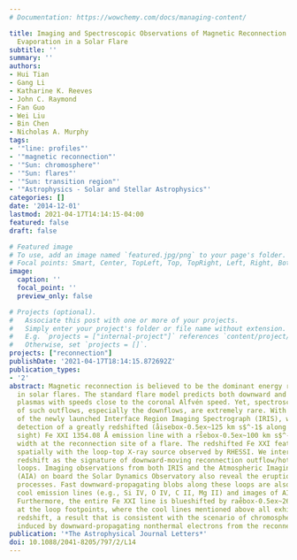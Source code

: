 ```yaml
---
# Documentation: https://wowchemy.com/docs/managing-content/

title: Imaging and Spectroscopic Observations of Magnetic Reconnection and Chromospheric
  Evaporation in a Solar Flare
subtitle: ''
summary: ''
authors:
- Hui Tian
- Gang Li
- Katharine K. Reeves
- John C. Raymond
- Fan Guo
- Wei Liu
- Bin Chen
- Nicholas A. Murphy
tags:
- '"line: profiles"'
- '"magnetic reconnection"'
- '"Sun: chromosphere"'
- '"Sun: flares"'
- '"Sun: transition region"'
- '"Astrophysics - Solar and Stellar Astrophysics"'
categories: []
date: '2014-12-01'
lastmod: 2021-04-17T14:14:15-04:00
featured: false
draft: false

# Featured image
# To use, add an image named `featured.jpg/png` to your page's folder.
# Focal points: Smart, Center, TopLeft, Top, TopRight, Left, Right, BottomLeft, Bottom, BottomRight.
image:
  caption: ''
  focal_point: ''
  preview_only: false

# Projects (optional).
#   Associate this post with one or more of your projects.
#   Simply enter your project's folder or file name without extension.
#   E.g. `projects = ["internal-project"]` references `content/project/deep-learning/index.md`.
#   Otherwise, set `projects = []`.
projects: ["reconnection"]
publishDate: '2021-04-17T18:14:15.872692Z'
publication_types:
- '2'
abstract: Magnetic reconnection is believed to be the dominant energy release mechanism
  in solar flares. The standard flare model predicts both downward and upward outflow
  plasmas with speeds close to the coronal Alfvén speed. Yet, spectroscopic observations
  of such outflows, especially the downflows, are extremely rare. With observations
  of the newly launched Interface Region Imaging Spectrograph (IRIS), we report the
  detection of a greatly redshifted (åisebox-0.5ex~125 km s$^-1$ along the line of
  sight) Fe XXI 1354.08 Å emission line with a rs̊ebox-0.5ex~100 km s$^-1$ nonthermal
  width at the reconnection site of a flare. The redshifted Fe XXI feature coincides
  spatially with the loop-top X-ray source observed by RHESSI. We interpret this large
  redshift as the signature of downward-moving reconnection outflow/hot retracting
  loops. Imaging observations from both IRIS and the Atmospheric Imaging Assembly
  (AIA) on board the Solar Dynamics Observatory also reveal the eruption and reconnection
  processes. Fast downward-propagating blobs along these loops are also found from
  cool emission lines (e.g., Si IV, O IV, C II, Mg II) and images of AIA and IRIS.
  Furthermore, the entire Fe XXI line is blueshifted by rae̊box-0.5ex~260 km s$^-1$
  at the loop footpoints, where the cool lines mentioned above all exhibit obvious
  redshift, a result that is consistent with the scenario of chromospheric evaporation
  induced by downward-propagating nonthermal electrons from the reconnection site.
publication: '*The Astrophysical Journal Letters*'
doi: 10.1088/2041-8205/797/2/L14
---
```

